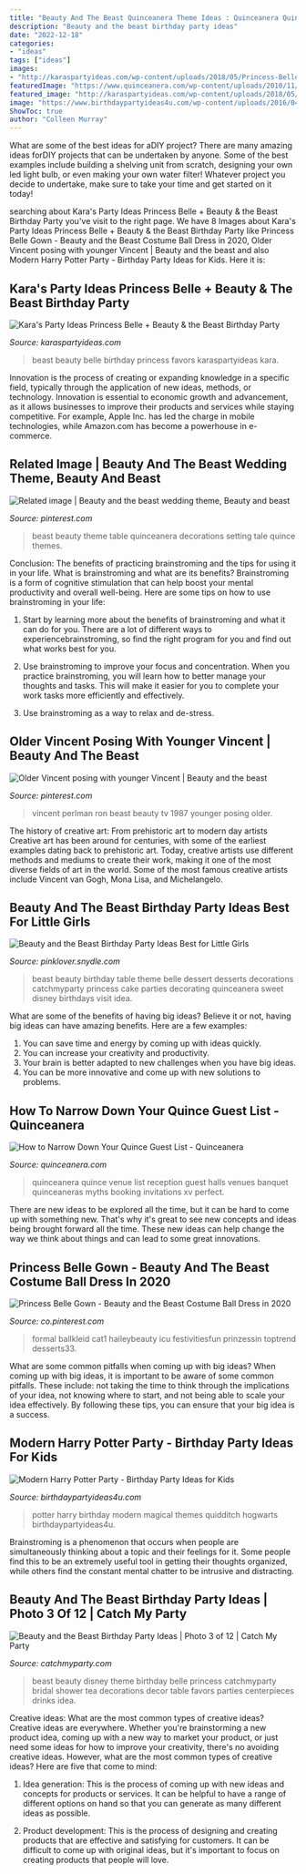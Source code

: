 ```yaml
---
title: "Beauty And The Beast Quinceanera Theme Ideas : Quinceanera Quince Venue List Reception Guest Halls Venues Banquet Quinceaneras Myths Booking Invitations Xv Perfect"
description: "Beauty and the beast birthday party ideas"
date: "2022-12-18"
categories:
- "ideas"
tags: ["ideas"]
images:
- "http://karaspartyideas.com/wp-content/uploads/2018/05/Princess-Belle-Beauty-the-Beast-Birthday-Party-via-Karas-Party-Ideas-KarasPartyIdeas.com12.jpg"
featuredImage: "https://www.quinceanera.com/wp-content/uploads/2010/11/quinceanera_reception.jpg"
featured_image: "http://karaspartyideas.com/wp-content/uploads/2018/05/Princess-Belle-Beauty-the-Beast-Birthday-Party-via-Karas-Party-Ideas-KarasPartyIdeas.com12.jpg"
image: "https://www.birthdaypartyideas4u.com/wp-content/uploads/2016/04/Modern-Harry-Potter-Party-Hogwarts-Quidditch-Party-Ideas-550x785.jpg"
ShowToc: true
author: "Colleen Murray"
---
```



What are some of the best ideas for aDIY project?
There are many amazing ideas forDIY projects that can be undertaken by anyone. Some of the best examples include building a shelving unit from scratch, designing your own led light bulb, or even making your own water filter! Whatever project you decide to undertake, make sure to take your time and get started on it today!

	

		
searching about Kara&#039;s Party Ideas Princess Belle + Beauty &amp; the Beast Birthday Party you've visit to the right page. We have 8 Images about Kara&#039;s Party Ideas Princess Belle + Beauty &amp; the Beast Birthday Party like Princess Belle Gown - Beauty and the Beast Costume Ball Dress in 2020, Older Vincent posing with younger Vincent | Beauty and the beast and also Modern Harry Potter Party - Birthday Party Ideas for Kids. Here it is:
		
    
## Kara&#039;s Party Ideas Princess Belle + Beauty &amp; The Beast Birthday Party

<img loading=lazy src="http://karaspartyideas.com/wp-content/uploads/2018/05/Princess-Belle-Beauty-the-Beast-Birthday-Party-via-Karas-Party-Ideas-KarasPartyIdeas.com12.jpg" onerror="this.onerror=null;this.src='https://tse2.mm.bing.net/th?id=OIP.CwECRQ_ONtBfTCFxVMlAHQHaKK&amp;pid=15.1';" alt="Kara&#039;s Party Ideas Princess Belle + Beauty &amp; the Beast Birthday Party">

_Source: karaspartyideas.com_

>beast beauty belle birthday princess favors karaspartyideas kara. 

	

Innovation is the process of creating or expanding knowledge in a specific field, typically through the application of new ideas, methods, or technology. Innovation is essential to economic growth and advancement, as it allows businesses to improve their products and services while staying competitive. For example, Apple Inc. has led the charge in mobile technologies, while Amazon.com has become a powerhouse in e-commerce.

    
## Related Image | Beauty And The Beast Wedding Theme, Beauty And Beast

<img loading=lazy src="https://i.pinimg.com/736x/df/7b/c4/df7bc499b27b7dfdba7e8bcebcdf4c4d.jpg" onerror="this.onerror=null;this.src='https://tse4.mm.bing.net/th?id=OIP.qUcxA39Uw-Dn8OTCidhivgHaLG&amp;pid=15.1';" alt="Related image | Beauty and the beast wedding theme, Beauty and beast">

_Source: pinterest.com_

>beast beauty theme table quinceanera decorations setting tale quince themes. 

	

Conclusion: The benefits of practicing brainstroming and the tips for using it in your life.
What is brainstroming and what are its benefits? Brainstroming is a form of cognitive stimulation that can help boost your mental productivity and overall well-being. Here are some tips on how to use brainstroming in your life: 
1. Start by learning more about the benefits of brainstroming and what it can do for you. There are a lot of different ways to experiencebrainstroming, so find the right program for you and find out what works best for you. 

2. Use brainstroming to improve your focus and concentration. When you practice brainstroming, you will learn how to better manage your thoughts and tasks. This will make it easier for you to complete your work tasks more efficiently and effectively. 

3. Use brainstroming as a way to relax and de-stress.

    
## Older Vincent Posing With Younger Vincent | Beauty And The Beast

<img loading=lazy src="https://i.pinimg.com/736x/fa/48/3a/fa483a8f956c5fc070b1a47fab80f0dc--beauty-beast-beauty-and-the-beast.jpg" onerror="this.onerror=null;this.src='https://tse1.mm.bing.net/th?id=OIP.cuf_mf-eU3Fjx1fsfFL6WADOEs&amp;pid=15.1';" alt="Older Vincent posing with younger Vincent | Beauty and the beast">

_Source: pinterest.com_

>vincent perlman ron beast beauty tv 1987 younger posing older. 

	

The history of creative art: From prehistoric art to modern day artists
Creative art has been around for centuries, with some of the earliest examples dating back to prehistoric art. Today, creative artists use different methods and mediums to create their work, making it one of the most diverse fields of art in the world. Some of the most famous creative artists include Vincent van Gogh, Mona Lisa, and Michelangelo.

    
## Beauty And The Beast Birthday Party Ideas Best For Little Girls

<img loading=lazy src="http://pinklover.snydle.com/files/2017/06/beauty-and-the-beast-birthday-decorating-idea.jpg" onerror="this.onerror=null;this.src='https://tse3.mm.bing.net/th?id=OIP.fzPuZrvLkg6jSurOOYngKgAAAA&amp;pid=15.1';" alt="Beauty and the Beast Birthday Party Ideas Best for Little Girls">

_Source: pinklover.snydle.com_

>beast beauty birthday table theme belle dessert desserts decorations catchmyparty princess cake parties decorating quinceanera sweet disney birthdays visit idea. 

	

What are some of the benefits of having big ideas?
Believe it or not, having big ideas can have amazing benefits. Here are a few examples: 
1. You can save time and energy by coming up with ideas quickly.
2. You can increase your creativity and productivity. 
3. Your brain is better adapted to new challenges when you have big ideas.
4. You can be more innovative and come up with new solutions to problems.

    
## How To Narrow Down Your Quince Guest List - Quinceanera

<img loading=lazy src="https://www.quinceanera.com/wp-content/uploads/2010/11/quinceanera_reception.jpg" onerror="this.onerror=null;this.src='https://tse3.mm.bing.net/th?id=OIP.xcu05V3yTPV2V2ln0Au9JwHaD8&amp;pid=15.1';" alt="How to Narrow Down Your Quince Guest List - Quinceanera">

_Source: quinceanera.com_

>quinceanera quince venue list reception guest halls venues banquet quinceaneras myths booking invitations xv perfect. 

	

There are new ideas to be explored all the time, but it can be hard to come up with something new. That's why it's great to see new concepts and ideas being brought forward all the time. These new ideas can help change the way we think about things and can lead to some great innovations.

    
## Princess Belle Gown - Beauty And The Beast Costume Ball Dress In 2020

<img loading=lazy src="https://i.pinimg.com/736x/82/ba/e7/82bae7066f1314abe73f6d5ebe850af8.jpg" onerror="this.onerror=null;this.src='https://tse3.mm.bing.net/th?id=OIP.GlsP5NWu8_ZCKldNVwNSJQHaJ4&amp;pid=15.1';" alt="Princess Belle Gown - Beauty and the Beast Costume Ball Dress in 2020">

_Source: co.pinterest.com_

>formal ballkleid cat1 haileybeauty icu festivitiesfun prinzessin toptrend desserts33. 

	

What are some common pitfalls when coming up with big ideas?
When coming up with big ideas, it is important to be aware of some common pitfalls. These include: not taking the time to think through the implications of your idea, not knowing where to start, and not being able to scale your idea effectively. By following these tips, you can ensure that your big idea is a success.

    
## Modern Harry Potter Party - Birthday Party Ideas For Kids

<img loading=lazy src="https://www.birthdaypartyideas4u.com/wp-content/uploads/2016/04/Modern-Harry-Potter-Party-Hogwarts-Quidditch-Party-Ideas-550x785.jpg" onerror="this.onerror=null;this.src='https://tse3.mm.bing.net/th?id=OIP.yEG2Jny7Kd7CrQmdBlmTCQHaKk&amp;pid=15.1';" alt="Modern Harry Potter Party - Birthday Party Ideas for Kids">

_Source: birthdaypartyideas4u.com_

>potter harry birthday modern magical themes quidditch hogwarts birthdaypartyideas4u. 

	

Brainstroming is a phenomenon that occurs when people are simultaneously thinking about a topic and their feelings for it. Some people find this to be an extremely useful tool in getting their thoughts organized, while others find the constant mental chatter to be intrusive and distracting.

    
## Beauty And The Beast Birthday Party Ideas | Photo 3 Of 12 | Catch My Party

<img loading=lazy src="https://photos-cdn.catchmyparty.com/PL/photos/0160/2964/580582_641284342590007_1008721048_n.jpg" onerror="this.onerror=null;this.src='https://tse4.mm.bing.net/th?id=OIP.Rb3gH7RvkY_-5W-lbi7dLAHaJ4&amp;pid=15.1';" alt="Beauty and the Beast Birthday Party Ideas | Photo 3 of 12 | Catch My Party">

_Source: catchmyparty.com_

>beast beauty disney theme birthday belle princess catchmyparty bridal shower tea decorations decor table favors parties centerpieces drinks idea. 

	

Creative ideas: What are the most common types of creative ideas?
Creative ideas are everywhere. Whether you're brainstorming a new product idea, coming up with a new way to market your product, or just need some ideas for how to improve your creativity, there's no avoiding creative ideas. However, what are the most common types of creative ideas? Here are five that come to mind: 
1. Idea generation: This is the process of coming up with new ideas and concepts for products or services. It can be helpful to have a range of different options on hand so that you can generate as many different ideas as possible.

2. Product development: This is the process of designing and creating products that are effective and satisfying for customers. It can be difficult to come up with original ideas, but it's important to focus on creating products that people will love.


